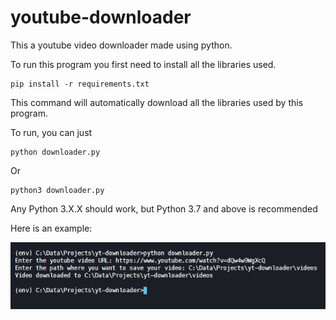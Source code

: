 # youtube-downloader
This a youtube video downloader made using python.

To run this program you first need to install all the libraries used.

```
pip install -r requirements.txt
```
This command will automatically download all the libraries used by this program.

To run, you can just

```
python downloader.py
```
Or
```
python3 downloader.py
```
Any Python 3.X.X should work, but Python 3.7 and above is recommended

Here is an example:


![alt text](https://github.com/KaiPar/youtube-downloader/blob/master/images/result_tutorial.png)

